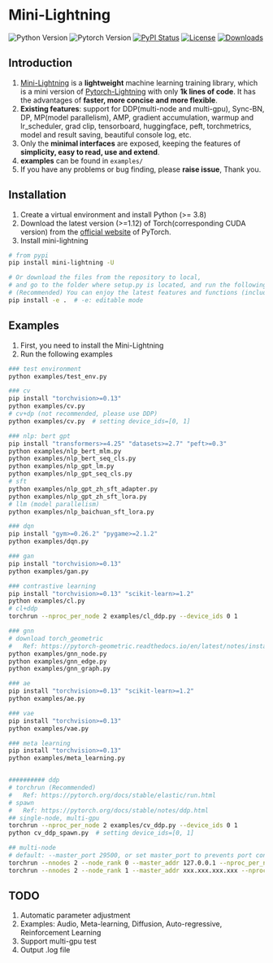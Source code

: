 # Mini-Lightning
![Python Version](https://img.shields.io/badge/python-%E2%89%A53.8-5be.svg)
![Pytorch Version](https://img.shields.io/badge/pytorch-%E2%89%A51.12%20%7C%20%E2%89%A52.0-orange.svg)
[![PyPI Status](https://badge.fury.io/py/mini-lightning.svg)](https://pypi.org/project/mini-lightning/)
[![License](https://img.shields.io/badge/License-MIT-yellowgreen.svg)](https://github.com/ustcml/mini-lightning/blob/main/LICENSE)
[![Downloads](https://pepy.tech/badge/mini-lightning)](https://pepy.tech/project/mini-lightning)


## Introduction
1. [Mini-Lightning](https://github.com/ustcml/mini-lightning/) is a **lightweight** machine learning training library, which is a mini version of [Pytorch-Lightning](https://www.pytorchlightning.ai/) with only **1k lines of code**. It has the advantages of **faster, more concise and more flexible**.
2. **Existing features**: support for DDP(multi-node and multi-gpu), Sync-BN, DP, MP(model parallelism), AMP, gradient accumulation, warmup and lr_scheduler, grad clip, tensorboard, huggingface, peft, torchmetrics, model and result saving, beautiful console log, etc.
3. Only the **minimal interfaces** are exposed, keeping the features of **simplicity, easy to read, use and extend**.
4. **examples** can be found in `examples/`
5. If you have any problems or bug finding, please **raise issue**, Thank you.


## Installation
1. Create a virtual environment and install Python (>= 3.8)
2. Download the latest version (>=1.12) of Torch(corresponding CUDA version) from the [official website](https://pytorch.org/get-started/locally/) of PyTorch. 
3. Install mini-lightning
```bash
# from pypi
pip install mini-lightning -U

# Or download the files from the repository to local,
# and go to the folder where setup.py is located, and run the following command
# (Recommended) You can enjoy the latest features and functions (including bug fixes)
pip install -e .  # -e: editable mode
```


## Examples
1. First, you need to install the Mini-Lightning
2. Run the following examples

```bash
### test environment
python examples/test_env.py

### cv
pip install "torchvision>=0.13"
python examples/cv.py
# cv+dp (not recommended, please use DDP)
python examples/cv.py  # setting device_ids=[0, 1]

### nlp: bert gpt
pip install "transformers>=4.25" "datasets>=2.7" "peft>=0.3"
python examples/nlp_bert_mlm.py
python examples/nlp_bert_seq_cls.py
python examples/nlp_gpt_lm.py
python examples/nlp_gpt_seq_cls.py
# sft
python examples/nlp_gpt_zh_sft_adapter.py
python examples/nlp_gpt_zh_sft_lora.py
# llm (model parallelism)
python examples/nlp_baichuan_sft_lora.py

### dqn
pip install "gym>=0.26.2" "pygame>=2.1.2"
python examples/dqn.py

### gan
pip install "torchvision>=0.13"
python examples/gan.py

### contrastive learning
pip install "torchvision>=0.13" "scikit-learn>=1.2"
python examples/cl.py
# cl+ddp
torchrun --nproc_per_node 2 examples/cl_ddp.py --device_ids 0 1

### gnn
# download torch_geometric
#   Ref: https://pytorch-geometric.readthedocs.io/en/latest/notes/installation.html
python examples/gnn_node.py
python examples/gnn_edge.py
python examples/gnn_graph.py

### ae
pip install "torchvision>=0.13" "scikit-learn>=1.2"
python examples/ae.py

### vae
pip install "torchvision>=0.13"
python examples/vae.py

### meta learning
pip install "torchvision>=0.13"
python examples/meta_learning.py


########## ddp
# torchrun (Recommended)
#   Ref: https://pytorch.org/docs/stable/elastic/run.html
# spawn
#   Ref: https://pytorch.org/docs/stable/notes/ddp.html
## single-node, multi-gpu
torchrun --nproc_per_node 2 examples/cv_ddp.py --device_ids 0 1
python cv_ddp_spawn.py  # setting device_ids=[0, 1]

## multi-node
# default: --master_port 29500, or set master_port to prevents port conflicts.
torchrun --nnodes 2 --node_rank 0 --master_addr 127.0.0.1 --nproc_per_node 4 examples/cv_ddp.py --device_ids 0 1 2 3
torchrun --nnodes 2 --node_rank 1 --master_addr xxx.xxx.xxx.xxx --nproc_per_node 4 examples/cv_ddp.py --device_ids 0 1 2 3
```


## TODO
1. Automatic parameter adjustment
2. Examples: Audio, Meta-learning, Diffusion, Auto-regressive, Reinforcement Learning
3. Support multi-gpu test
4. Output .log file
